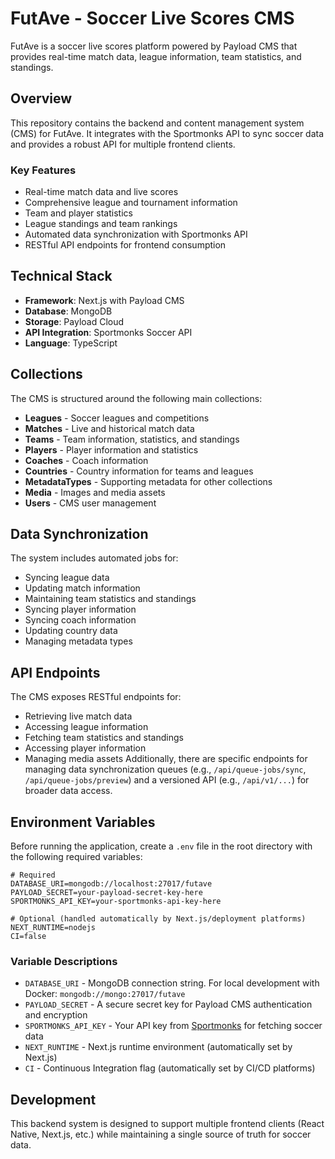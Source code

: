 # FutAve - Soccer Live Scores CMS

FutAve is a soccer live scores platform powered by Payload CMS that provides real-time match data, league information, team statistics, and standings.

## Overview

This repository contains the backend and content management system (CMS) for FutAve. It integrates with the Sportmonks API to sync soccer data and provides a robust API for multiple frontend clients.

### Key Features

- Real-time match data and live scores
- Comprehensive league and tournament information
- Team and player statistics
- League standings and team rankings
- Automated data synchronization with Sportmonks API
- RESTful API endpoints for frontend consumption

## Technical Stack

- **Framework**: Next.js with Payload CMS
- **Database**: MongoDB
- **Storage**: Payload Cloud
- **API Integration**: Sportmonks Soccer API
- **Language**: TypeScript

## Collections

The CMS is structured around the following main collections:

- **Leagues** - Soccer leagues and competitions
- **Matches** - Live and historical match data
- **Teams** - Team information, statistics, and standings
- **Players** - Player information and statistics
- **Coaches** - Coach information
- **Countries** - Country information for teams and leagues
- **MetadataTypes** - Supporting metadata for other collections
- **Media** - Images and media assets
- **Users** - CMS user management

## Data Synchronization

The system includes automated jobs for:
- Syncing league data
- Updating match information
- Maintaining team statistics and standings
- Syncing player information
- Syncing coach information
- Updating country data
- Managing metadata types

## API Endpoints

The CMS exposes RESTful endpoints for:
- Retrieving live match data
- Accessing league information
- Fetching team statistics and standings
- Accessing player information
- Managing media assets
Additionally, there are specific endpoints for managing data synchronization queues (e.g., `/api/queue-jobs/sync`, `/api/queue-jobs/preview`) and a versioned API (e.g., `/api/v1/...`) for broader data access.

## Environment Variables

Before running the application, create a `.env` file in the root directory with the following required variables:

```env
# Required
DATABASE_URI=mongodb://localhost:27017/futave
PAYLOAD_SECRET=your-payload-secret-key-here
SPORTMONKS_API_KEY=your-sportmonks-api-key-here

# Optional (handled automatically by Next.js/deployment platforms)
NEXT_RUNTIME=nodejs
CI=false
```

### Variable Descriptions

- `DATABASE_URI` - MongoDB connection string. For local development with Docker: `mongodb://mongo:27017/futave`
- `PAYLOAD_SECRET` - A secure secret key for Payload CMS authentication and encryption
- `SPORTMONKS_API_KEY` - Your API key from [Sportmonks](https://sportmonks.com/) for fetching soccer data
- `NEXT_RUNTIME` - Next.js runtime environment (automatically set by Next.js)
- `CI` - Continuous Integration flag (automatically set by CI/CD platforms)

## Development

This backend system is designed to support multiple frontend clients (React Native, Next.js, etc.) while maintaining a single source of truth for soccer data.
